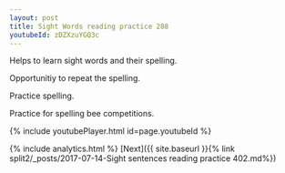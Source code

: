 ```yaml
---
layout: post
title: Sight Words reading practice 288
youtubeId: zDZXzuYGQ3c
---
```

 
 
Helps to learn sight words and their spelling.

Opportunitiy to repeat the spelling. 

Practice spelling. 
 
Practice for spelling bee competitions. 
 
{% include youtubePlayer.html id=page.youtubeId %}
 
 
{% include analytics.html %} 
[Next]({{ site.baseurl }}{% link  split2/_posts/2017-07-14-Sight sentences reading practice 402.md%})
 
